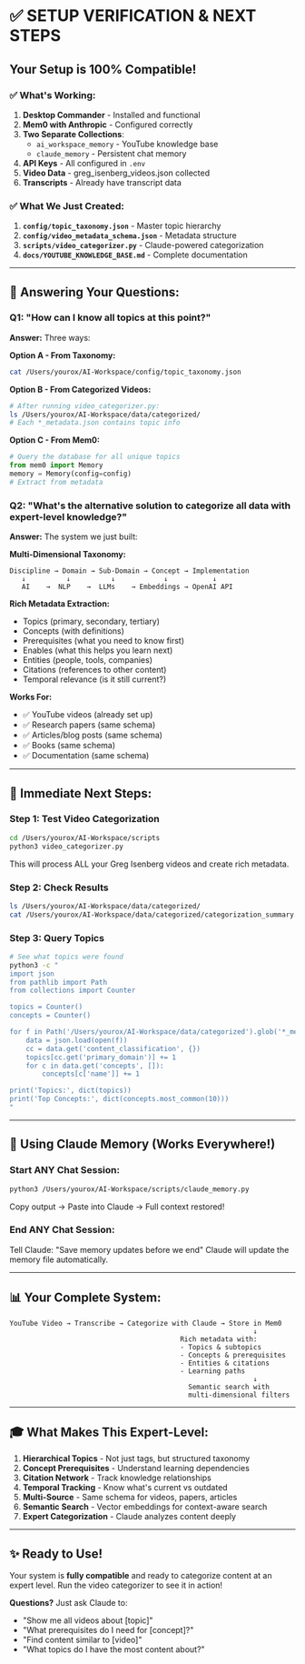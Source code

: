 # ✅ SETUP VERIFICATION & NEXT STEPS

## Your Setup is 100% Compatible!

### ✅ What's Working:
1. **Desktop Commander** - Installed and functional
2. **Mem0 with Anthropic** - Configured correctly
3. **Two Separate Collections**:
   - `ai_workspace_memory` - YouTube knowledge base
   - `claude_memory` - Persistent chat memory
4. **API Keys** - All configured in `.env`
5. **Video Data** - greg_isenberg_videos.json collected
6. **Transcripts** - Already have transcript data

### ✅ What We Just Created:
1. **`config/topic_taxonomy.json`** - Master topic hierarchy
2. **`config/video_metadata_schema.json`** - Metadata structure
3. **`scripts/video_categorizer.py`** - Claude-powered categorization
4. **`docs/YOUTUBE_KNOWLEDGE_BASE.md`** - Complete documentation

---

## 🎯 Answering Your Questions:

### Q1: "How can I know all topics at this point?"

**Answer:** Three ways:

**Option A - From Taxonomy:**
```bash
cat /Users/yourox/AI-Workspace/config/topic_taxonomy.json
```

**Option B - From Categorized Videos:**
```bash
# After running video_categorizer.py:
ls /Users/yourox/AI-Workspace/data/categorized/
# Each *_metadata.json contains topic info
```

**Option C - From Mem0:**
```python
# Query the database for all unique topics
from mem0 import Memory
memory = Memory(config=config)
# Extract from metadata
```

### Q2: "What's the alternative solution to categorize all data with expert-level knowledge?"

**Answer:** The system we just built:

**Multi-Dimensional Taxonomy:**
```
Discipline → Domain → Sub-Domain → Concept → Implementation
   ↓          ↓          ↓            ↓           ↓
   AI    →  NLP    →  LLMs    → Embeddings → OpenAI API
```

**Rich Metadata Extraction:**
- Topics (primary, secondary, tertiary)
- Concepts (with definitions)
- Prerequisites (what you need to know first)
- Enables (what this helps you learn next)
- Entities (people, tools, companies)
- Citations (references to other content)
- Temporal relevance (is it still current?)

**Works For:**
- ✅ YouTube videos (already set up)
- ✅ Research papers (same schema)
- ✅ Articles/blog posts (same schema)
- ✅ Books (same schema)
- ✅ Documentation (same schema)

---

## 🚀 Immediate Next Steps:

### Step 1: Test Video Categorization
```bash
cd /Users/yourox/AI-Workspace/scripts
python3 video_categorizer.py
```

This will process ALL your Greg Isenberg videos and create rich metadata.

### Step 2: Check Results
```bash
ls /Users/yourox/AI-Workspace/data/categorized/
cat /Users/yourox/AI-Workspace/data/categorized/categorization_summary.json
```

### Step 3: Query Topics
```bash
# See what topics were found
python3 -c "
import json
from pathlib import Path
from collections import Counter

topics = Counter()
concepts = Counter()

for f in Path('/Users/yourox/AI-Workspace/data/categorized').glob('*_metadata.json'):
    data = json.load(open(f))
    cc = data.get('content_classification', {})
    topics[cc.get('primary_domain')] += 1
    for c in data.get('concepts', []):
        concepts[c['name']] += 1

print('Topics:', dict(topics))
print('Top Concepts:', dict(concepts.most_common(10)))
"
```

---

## 🧠 Using Claude Memory (Works Everywhere!)

### Start ANY Chat Session:
```bash
python3 /Users/yourox/AI-Workspace/scripts/claude_memory.py
```
Copy output → Paste into Claude → Full context restored!

### End ANY Chat Session:
Tell Claude: "Save memory updates before we end"
Claude will update the memory file automatically.

---

## 📊 Your Complete System:

```
YouTube Video → Transcribe → Categorize with Claude → Store in Mem0
                                                            ↓
                                          Rich metadata with:
                                          - Topics & subtopics
                                          - Concepts & prerequisites  
                                          - Entities & citations
                                          - Learning paths
                                                            ↓
                                            Semantic search with
                                            multi-dimensional filters
```

---

## 🎓 What Makes This Expert-Level:

1. **Hierarchical Topics** - Not just tags, but structured taxonomy
2. **Concept Prerequisites** - Understand learning dependencies
3. **Citation Network** - Track knowledge relationships
4. **Temporal Tracking** - Know what's current vs outdated
5. **Multi-Source** - Same schema for videos, papers, articles
6. **Semantic Search** - Vector embeddings for context-aware search
7. **Expert Categorization** - Claude analyzes content deeply

---

## ✨ Ready to Use!

Your system is **fully compatible** and ready to categorize content at an expert level. Run the video categorizer to see it in action!

**Questions?** Just ask Claude to:
- "Show me all videos about [topic]"
- "What prerequisites do I need for [concept]?"
- "Find content similar to [video]"
- "What topics do I have the most content about?"
